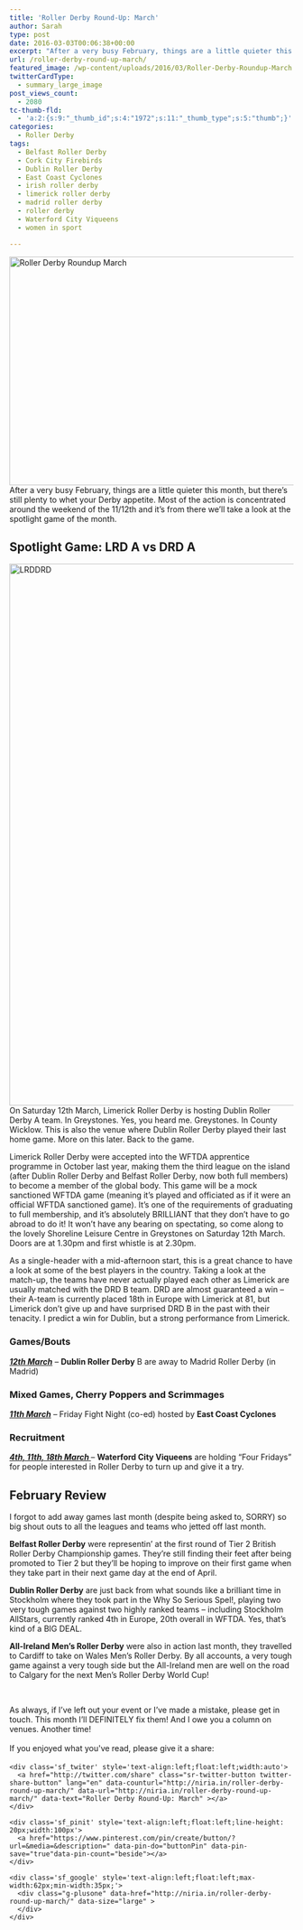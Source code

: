 ```yaml
---
title: 'Roller Derby Round-Up: March'
author: Sarah
type: post
date: 2016-03-03T00:06:38+00:00
excerpt: "After a very busy February, things are a little quieter this month, but there's still plenty to whet your Derby appetite. Most of the action is concentrated around the weekend of the 11/12th and it's from there we'll take a look at the spotlight game of the month."
url: /roller-derby-round-up-march/
featured_image: /wp-content/uploads/2016/03/Roller-Derby-Roundup-March.jpg
twitterCardType:
  - summary_large_image
post_views_count:
  - 2080
tc-thumb-fld:
  - 'a:2:{s:9:"_thumb_id";s:4:"1972";s:11:"_thumb_type";s:5:"thumb";}'
categories:
  - Roller Derby
tags:
  - Belfast Roller Derby
  - Cork City Firebirds
  - Dublin Roller Derby
  - East Coast Cyclones
  - irish roller derby
  - limerick roller derby
  - madrid roller derby
  - roller derby
  - Waterford City Viqueens
  - women in sport

---
```

<div id="fb-root">
</div>

<img class="size-large wp-image-1972 aligncenter" src="http://niria.in/wp-content/uploads/2016/03/Roller-Derby-Roundup-March-1024x405.jpg" alt="Roller Derby Roundup March" width="1024" height="405" srcset="http://niria.in/wp-content/uploads/2016/03/Roller-Derby-Roundup-March-1024x405.jpg 1024w, http://niria.in/wp-content/uploads/2016/03/Roller-Derby-Roundup-March-300x119.jpg 300w, http://niria.in/wp-content/uploads/2016/03/Roller-Derby-Roundup-March-768x304.jpg 768w" sizes="(max-width: 1024px) 100vw, 1024px" />After a very busy February, things are a little quieter this month, but there&#8217;s still plenty to whet your Derby appetite. Most of the action is concentrated around the weekend of the 11/12th and it&#8217;s from there we&#8217;ll take a look at the spotlight game of the month.

## Spotlight Game: LRD A vs DRD A

<a href="https://www.facebook.com/events/157983544584909/" rel="attachment wp-att-1966"><img class="alignright wp-image-1966 size-full" src="http://niria.in/wp-content/uploads/2016/03/LRDDRD.jpg" alt="LRDDRD" width="751" height="960" srcset="http://niria.in/wp-content/uploads/2016/03/LRDDRD.jpg 751w, http://niria.in/wp-content/uploads/2016/03/LRDDRD-235x300.jpg 235w" sizes="(max-width: 751px) 100vw, 751px" /></a>On Saturday 12th March, Limerick Roller Derby is hosting Dublin Roller Derby A team. In Greystones. Yes, you heard me. Greystones. In County Wicklow. This is also the venue where Dublin Roller Derby played their last home game. More on this later. Back to the game.

Limerick Roller Derby were accepted into the WFTDA apprentice programme in October last year, making them the third league on the island (after Dublin Roller Derby and Belfast Roller Derby, now both full members) to become a member of the global body. This game will be a mock sanctioned WFTDA game (meaning it&#8217;s played and officiated as if it were an official WFTDA sanctioned game). It&#8217;s one of the requirements of graduating to full membership, and it&#8217;s absolutely BRILLIANT that they don&#8217;t have to go abroad to do it! It won&#8217;t have any bearing on spectating, so come along to the lovely Shoreline Leisure Centre in Greystones on Saturday 12th March. Doors are at 1.30pm and first whistle is at 2.30pm.

As a single-header with a mid-afternoon start, this is a great chance to have a look at some of the best players in the country. Taking a look at the match-up, the teams have never actually played each other as Limerick are usually matched with the DRD B team. DRD are almost guaranteed a win &#8211; their A-team is currently placed 18th in Europe with Limerick at 81, but Limerick don&#8217;t give up and have surprised DRD B in the past with their tenacity. I predict a win for Dublin, but a strong performance from Limerick.

### Games/Bouts

_**<a href="http://www.rollerderbymadrid.com/en/roller-derby-madrid-a-vs-dublin-roller-derby-b/" target="_blank">12th March</a>**_ &#8211; **Dublin Roller Derby** B are away to Madrid Roller Derby (in Madrid)

### Mixed Games, Cherry Poppers and Scrimmages

_**<a href="https://www.facebook.com/events/1512350089068454/" target="_blank">11th March</a>**_ &#8211; Friday Fight Night (co-ed) hosted by **East Coast Cyclones**

### Recruitment

_**<a href="https://www.facebook.com/events/819344471503907/" target="_blank">4th, 11th, 18th March </a>**_&#8211; **Waterford City Viqueens** are holding &#8220;Four Fridays&#8221; for people interested in Roller Derby to turn up and give it a try.

## February Review

I forgot to add away games last month (despite being asked to, SORRY) so big shout outs to all the leagues and teams who jetted off last month.

**Belfast Roller Derby** were representin&#8217; at the first round of Tier 2 British Roller Derby Championship games. They&#8217;re still finding their feet after being promoted to Tier 2 but they&#8217;ll be hoping to improve on their first game when they take part in their next game day at the end of April.

**Dublin Roller Derby** are just back from what sounds like a brilliant time in Stockholm where they took part in the Why So Serious Spel!, playing two very tough games against two highly ranked teams &#8211; including Stockholm AllStars, currently ranked 4th in Europe, 20th overall in WFTDA. Yes, that&#8217;s kind of a BIG DEAL.

**All-Ireland Men&#8217;s Roller Derby** were also in action last month, they travelled to Cardiff to take on Wales Men&#8217;s Roller Derby. By all accounts, a very tough game against a very tough side but the All-Ireland men are well on the road to Calgary for the next Men&#8217;s Roller Derby World Cup!

&nbsp;

As always, if I&#8217;ve left out your event or I&#8217;ve made a mistake, please get in touch. This month I&#8217;ll DEFINITELY fix them! And I owe you a column on venues. Another time!

<div class='sfsi_Sicons' style='width: 100%; display: inline-block; vertical-align: middle; text-align:left'>
  <div style='margin:0px 8px 0px 0px; line-height: 24px'>
    <span>If you enjoyed what you've read, please give it a share:</span>
  </div>
  
  <div class='sfsi_socialwpr'>
    <div class='sf_fb' style='text-align:left;width:125px'>
      <div class="fb-like" href="http://niria.in/roller-derby-round-up-march/" width="180" send="false" showfaces="false"  action="like" data-share="true"data-layout="button_count" >
      </div>
    </div>
    
    <div class='sf_twiter' style='text-align:left;float:left;width:auto'>
      <a href="http://twitter.com/share" class="sr-twitter-button twitter-share-button" lang="en" data-counturl="http://niria.in/roller-derby-round-up-march/" data-url="http://niria.in/roller-derby-round-up-march/" data-text="Roller Derby Round-Up: March" ></a>
    </div>
    
    <div class='sf_pinit' style='text-align:left;float:left;line-height: 20px;width:100px'>
      <a href="https://www.pinterest.com/pin/create/button/?url=&media=&description=" data-pin-do="buttonPin" data-pin-save="true"data-pin-count="beside"></a>
    </div>
    
    <div class='sf_google' style='text-align:left;float:left;max-width:62px;min-width:35px;'>
      <div class="g-plusone" data-href="http://niria.in/roller-derby-round-up-march/" data-size="large" >
      </div>
    </div>
  </div>
</div>